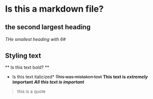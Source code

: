 # Is this a markdown file?
## the second largest heading
###### THe smallest heading with 6#

## Styling text
** Is this text bold? **
* Is this text italicized*
~~This was mistaken text~~
**This text is _extremely_ important**
	***All this text is important***

> this is a quote 
